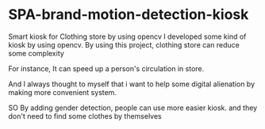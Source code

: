 # SPA-brand-motion-detection-kiosk
Smart kiosk for Clothing store  by using opencv
I developed some kind of kiosk by using opencv.
By using this project, clothing store can reduce some complexity

For instance, It can speed up a person's circulation in store.

And I always thought to myself that i want to help some digital alienation by making more convenient system.

SO By adding gender detection, people can use more easier kiosk.
and they don't need to find some clothes by themselves
